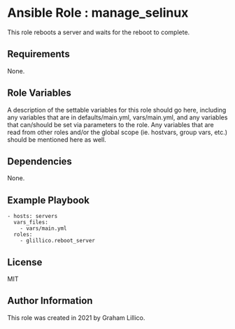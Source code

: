 # Ansible Role : manage_selinux

This role reboots a server and waits for the reboot to complete.

## Requirements

None.

## Role Variables

A description of the settable variables for this role should go here, including any variables that are in defaults/main.yml, vars/main.yml, and any variables that can/should be set via parameters to the role. Any variables that are read from other roles and/or the global scope (ie. hostvars, group vars, etc.) should be mentioned here as well.

## Dependencies

None.

## Example Playbook

    - hosts: servers
      vars_files:
        - vars/main.yml
      roles:
        - glillico.reboot_server

## License

MIT

## Author Information

This role was created in 2021 by Graham Lillico.
